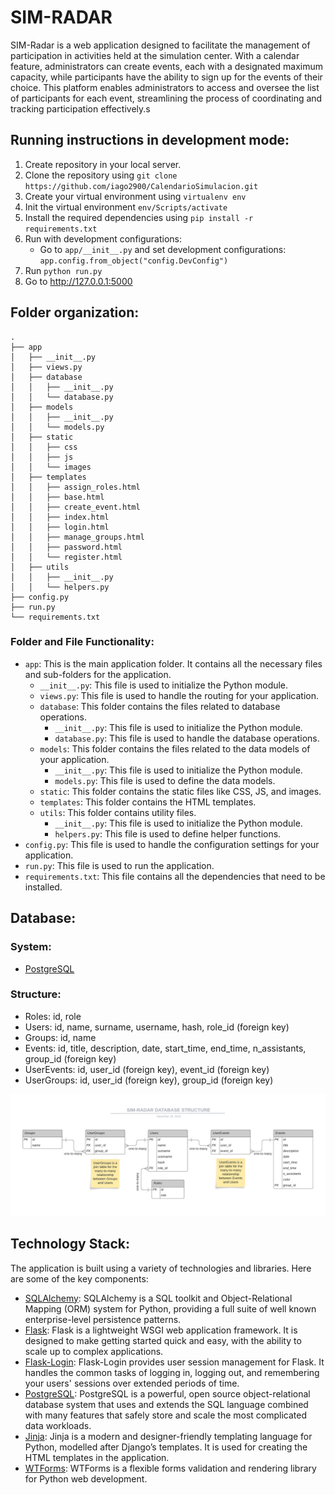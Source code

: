 # SIM-RADAR

SIM-Radar is a web application designed to facilitate the management of participation in activities held at the simulation center. With a calendar feature, administrators can create events, each with a designated maximum capacity, while participants have the ability to sign up for the events of their choice. This platform enables administrators to access and oversee the list of participants for each event, streamlining the process of coordinating and tracking participation effectively.s

## Running instructions in development mode:

1. Create repository in your local server.
2. Clone the repository using `git clone https://github.com/iago2900/CalendarioSimulacion.git`
3. Create your virtual environment using `virtualenv env`
4. Init the virtual environment `env/Scripts/activate`
5. Install the required dependencies using `pip install -r requirements.txt`
7. Run with development configurations: 
    * Go to `app/__init__.py` and set development configurations: `app.config.from_object("config.DevConfig")`
6. Run `python run.py`
7. Go to http://127.0.0.1:5000 

## Folder organization:

```
.
├── app
│   ├── __init__.py
│   ├── views.py
│   ├── database
│   │   ├── __init__.py
│   │   └── database.py
│   ├── models
│   │   ├── __init__.py
│   │   └── models.py
│   ├── static
│   │   ├── css
│   │   ├── js
│   │   └── images
│   ├── templates
│   │   ├── assign_roles.html
│   │   ├── base.html
│   │   ├── create_event.html
│   │   ├── index.html
│   │   ├── login.html
│   │   ├── manage_groups.html
│   │   ├── password.html
│   │   └── register.html
│   ├── utils
│   │   ├── __init__.py
│   │   └── helpers.py
├── config.py
├── run.py
└── requirements.txt
```

### Folder and File Functionality:

* `app`: This is the main application folder. It contains all the necessary files and sub-folders for the application.
   * `__init__.py`: This file is used to initialize the Python module.
   * `views.py`: This file is used to handle the routing for your application.
   * `database`: This folder contains the files related to database operations.
       * `__init__.py`: This file is used to initialize the Python module.
       * `database.py`: This file is used to handle the database operations.
   * `models`: This folder contains the files related to the data models of your application.
       * `__init__.py`: This file is used to initialize the Python module.
       * `models.py`: This file is used to define the data models.
   * `static`: This folder contains the static files like CSS, JS, and images.
   * `templates`: This folder contains the HTML templates.
   * `utils`: This folder contains utility files.
       * `__init__.py`: This file is used to initialize the Python module.
       * `helpers.py`: This file is used to define helper functions.
* `config.py`: This file is used to handle the configuration settings for your application.
* `run.py`: This file is used to run the application.
* `requirements.txt`: This file contains all the dependencies that need to be installed.

## Database:

### System: 

* [PostgreSQL](https://www.postgresql.org/docs/)

### Structure:
 * Roles: id, role
 * Users: id, name, surname, username, hash, role_id (foreign key)
 * Groups: id, name
 * Events: id, title, description, date, start_time, end_time, n_assistants, group_id (foreign key)
 * UserEvents: id, user_id (foreign key), event_id (foreign key)
 * UserGroups: id, user_id (foreign key), group_id (foreign key)

![image](./SIM-RADAR_DATABASE_STRUCTURE.png)


## Technology Stack:

The application is built using a variety of technologies and libraries. Here are some of the key components:

- [SQLAlchemy](https://www.sqlalchemy.org/): SQLAlchemy is a SQL toolkit and Object-Relational Mapping (ORM) system for Python, providing a full suite of well known enterprise-level persistence patterns.
- [Flask](https://flask.palletsprojects.com/en/3.0.x/): Flask is a lightweight WSGI web application framework. It is designed to make getting started quick and easy, with the ability to scale up to complex applications.
- [Flask-Login](https://flask-login.readthedocs.io/en/latest/): Flask-Login provides user session management for Flask. It handles the common tasks of logging in, logging out, and remembering your users' sessions over extended periods of time.
- [PostgreSQL](https://www.postgresql.org/docs/): PostgreSQL is a powerful, open source object-relational database system that uses and extends the SQL language combined with many features that safely store and scale the most complicated data workloads.
- [Jinja](https://jinja.palletsprojects.com/): Jinja is a modern and designer-friendly templating language for Python, modelled after Django’s templates. It is used for creating the HTML templates in the application.
- [WTForms](https://wtforms.readthedocs.io/): WTForms is a flexible forms validation and rendering library for Python web development.
